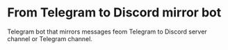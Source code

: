 # From Telegram to Discord mirror bot
Telegram bot that mirrors messages feom Telegram to Discord server channel or Telegram channel.
